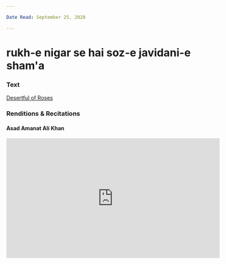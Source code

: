 ```yaml
---

Date Read: September 25, 2020

---
```


# rukh-e nigar se hai soz-e javidani-e sham'a

### Text
[Desertful of Roses](http://www.columbia.edu/itc/mealac/pritchett/00ghalib/075/index_075.html)

### Renditions & Recitations

#### Asad Amanat Ali Khan

<iframe width="560" height="315" src="https://www.youtube.com/embed/qERdRrQ5xw4" title="YouTube video player" frameborder="0" allow="accelerometer; autoplay; clipboard-write; encrypted-media; gyroscope; picture-in-picture" allowfullscreen></iframe>


